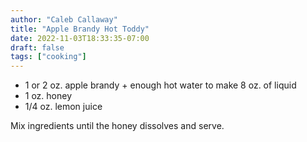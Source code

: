 ```yaml
---
author: "Caleb Callaway"
title: "Apple Brandy Hot Toddy"
date: 2022-11-03T18:33:35-07:00
draft: false
tags: ["cooking"]
---
```


* 1 or 2 oz. apple brandy + enough hot water to make 8 oz. of liquid
* 1 oz. honey
* 1/4 oz. lemon juice

Mix ingredients until the honey dissolves and serve.

